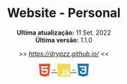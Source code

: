 <div align='center'>
    <h1>Website - Personal</h1>
</div>

<div align='center'>
    <p><strong>Ultima atualização:</strong> 11 Set. 2022<br><strong>Última versão:</strong> 1.1.0</p>
    <p>>> <a target='_blank' href='https://drypzz.github.io/'><i>https://drypzz.github.io/</i></a> <<</p>
</div>

<div align='center'>
    <a target='_blank' href='https://github.com/drypzz/'>
        <div dir='auto'>
            <img align='center' src='https://raw.githubusercontent.com/devicons/devicon/master/icons/html5/html5-plain.svg' width='30' alt='html5'>
            -
            <img align='center' src='https://raw.githubusercontent.com/devicons/devicon/master/icons/javascript/javascript-plain.svg' width='30' alt='js'>
            -
            <img align='center' src='https://raw.githubusercontent.com/devicons/devicon/master/icons/css3/css3-plain.svg' width='30' alt='css3'>
        </div>
    </a>
</div>
